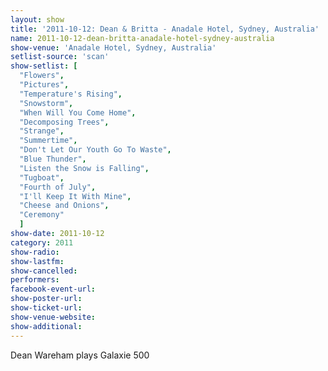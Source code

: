 ```yaml
---
layout: show
title: '2011-10-12: Dean & Britta - Anadale Hotel, Sydney, Australia'
name: 2011-10-12-dean-britta-anadale-hotel-sydney-australia
show-venue: 'Anadale Hotel, Sydney, Australia'
setlist-source: 'scan'
show-setlist: [
  "Flowers",
  "Pictures",
  "Temperature's Rising",
  "Snowstorm",
  "When Will You Come Home",
  "Decomposing Trees",
  "Strange",
  "Summertime",
  "Don't Let Our Youth Go To Waste",
  "Blue Thunder",
  "Listen the Snow is Falling",
  "Tugboat",
  "Fourth of July",
  "I'll Keep It With Mine",
  "Cheese and Onions",
  "Ceremony"
  ]
show-date: 2011-10-12
category: 2011
show-radio: 
show-lastfm: 
show-cancelled: 
performers: 
facebook-event-url: 
show-poster-url: 
show-ticket-url: 
show-venue-website: 
show-additional: 
---
```

Dean Wareham plays Galaxie 500